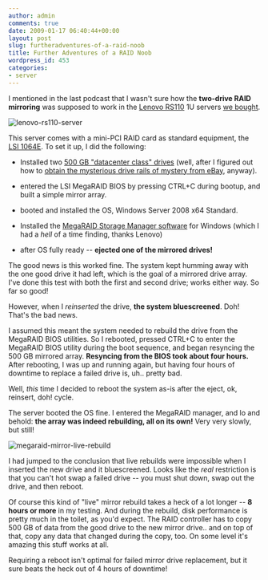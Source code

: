 ```yaml
---
author: admin
comments: true
date: 2009-01-17 06:40:44+00:00
layout: post
slug: furtheradventures-of-a-raid-noob
title: Further Adventures of a RAID Noob
wordpress_id: 453
categories:
- server
---
```



I mentioned in the last podcast that I wasn't sure how the **two-drive RAID mirroring** was supposed to work in the [Lenovo RS110](http://www.google.com/search?q=lenovo+rs110) 1U servers [we bought](http://blog.stackoverflow.com/2009/01/new-stack-overflow-server-glamour-shots/).



![lenovo-rs110-server](http://blog.stackoverflow.com/wp-content/uploads/lenovo-rs110-server.jpg)



This server comes with a mini-PCI RAID card as standard equipment, the [LSI 1064E](http://www.lsi.com/storage_home/products_home/standard_product_ics/sas_ics/lsisas1064e/index.html).  To set it up, I did the following:







  * Installed two [500 GB "datacenter class" drives](http://www.newegg.com/Product/Product.aspx?Item=N82E16822136143) (well, after I figured out how to [obtain the mysterious drive rails of mystery from eBay](http://www.codinghorror.com/blog/archives/001200.html), anyway).

  * entered the LSI MegaRAID BIOS by pressing CTRL+C during bootup, and built a simple mirror array.

  * booted and installed the OS, Windows Server 2008 x64 Standard.

  * Installed the [MegaRAID Storage Manager software](https://www-304.ibm.com/systems/support/supportsite.wss/docdisplay?lndocid=MIGR-5077712&brandind=5000008) for Windows (which I had a _hell_ of a time finding, thanks Lenovo)

  * after OS fully ready -- **ejected one of the mirrored drives!**




The good news is this worked fine. The system kept humming away with the one good drive it had left, which is the goal of a mirrored drive array. I've done this test with both the first and second drive; works either way. So far so good!



However, when I _reinserted_ the drive, **the system bluescreened**. Doh! That's the bad news.



I assumed this meant the system needed to rebuild the drive from the MegaRAID BIOS utilities. So I rebooted, pressed CTRL+C to enter the MegaRAID BIOS utility during the boot sequence, and began resyncing the 500 GB mirrored array. **Resyncing from the BIOS took about four hours.** After rebooting, I was up and running again, but having four hours of downtime to replace a failed drive is, uh.. pretty bad.



Well, _this_ time I decided to reboot the system as-is after the eject, ok, reinsert, doh! cycle.



The server booted the OS fine. I entered the MegaRAID manager, and lo and behold: **the array was indeed rebuilding, all on its own!** Very very slowly, but still!



![megaraid-mirror-live-rebuild](http://blog.stackoverflow.com/wp-content/uploads/megaraid-mirror-live-rebuild.png)



I had jumped to the conclusion that live rebuilds were impossible when I inserted the new drive and it bluescreened. Looks like the _real_ restriction is that you can't hot swap a failed drive -- you must shut down, swap out the drive, and then reboot. 



Of course this kind of "live" mirror rebuild takes a heck of a lot longer -- **8 hours or more** in my testing. And during the rebuild, disk performance is pretty much in the toilet, as you'd expect. The RAID controller has to copy 500 GB of data from the good drive to the new mirror drive.. and on top of that, copy any data that changed during the copy, too. On some level it's amazing this stuff works at all.



Requiring a reboot isn't optimal for failed mirror drive replacement, but it sure beats the heck out of 4 hours of downtime!

